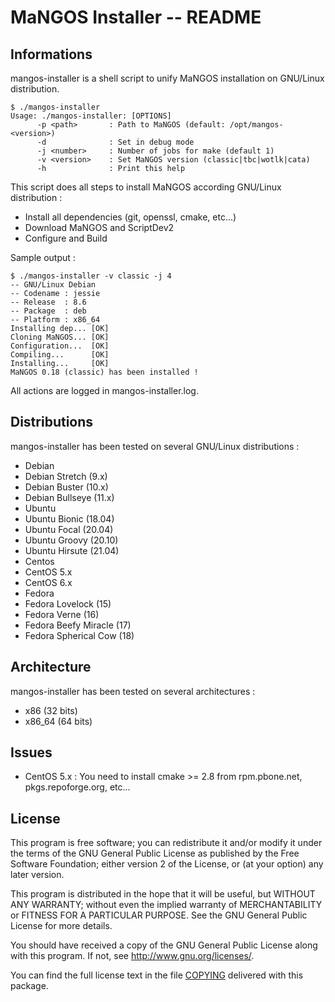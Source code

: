 # MaNGOS Installer -- README

## Informations

mangos-installer is a shell script to unify MaNGOS installation on GNU/Linux distribution.

    $ ./mangos-installer
    Usage: ./mangos-installer: [OPTIONS]
          -p <path>       : Path to MaNGOS (default: /opt/mangos-<version>)
          -d              : Set in debug mode
          -j <number>     : Number of jobs for make (default 1)
          -v <version>    : Set MaNGOS version (classic|tbc|wotlk|cata)
          -h              : Print this help

This script does all steps to install MaNGOS according GNU/Linux distribution :

* Install all dependencies (git, openssl, cmake, etc...)
* Download MaNGOS and ScriptDev2
* Configure and Build

Sample output :

    $ ./mangos-installer -v classic -j 4
    -- GNU/Linux Debian
    -- Codename : jessie
    -- Release  : 8.6
    -- Package  : deb
    -- Platform : x86_64
    Installing dep... [OK]
    Cloning MaNGOS... [OK]
    Configuration...  [OK]
    Compiling...      [OK]
    Installing...     [OK]
    MaNGOS 0.18 (classic) has been installed !

All actions are logged in mangos-installer.log.

## Distributions

mangos-installer has been tested on several GNU/Linux distributions :

* Debian
 * Debian Stretch (9.x)
 * Debian Buster (10.x)
 * Debian Bullseye (11.x)
* Ubuntu
 * Ubuntu Bionic (18.04)
 * Ubuntu Focal (20.04)
 * Ubuntu Groovy (20.10)
 * Ubuntu Hirsute (21.04)
* Centos
 * CentOS 5.x
 * CentOS 6.x
* Fedora
 * Fedora Lovelock (15)
 * Fedora Verne (16)
 * Fedora Beefy Miracle (17)
 * Fedora Spherical Cow (18)

## Architecture

mangos-installer has been tested on several architectures :

* x86 (32 bits)
* x86_64 (64 bits)

## Issues

* CentOS 5.x : You need to install cmake >= 2.8 from rpm.pbone.net, pkgs.repoforge.org, etc...

## License

  This program is free software; you can redistribute it and/or modify
  it under the terms of the GNU General Public License as published by
  the Free Software Foundation; either version 2 of the License, or
  (at your option) any later version.

  This program is distributed in the hope that it will be useful,
  but WITHOUT ANY WARRANTY; without even the implied warranty of
  MERCHANTABILITY or FITNESS FOR A PARTICULAR PURPOSE.  See the
  GNU General Public License for more details.

  You should have received a copy of the GNU General Public License
  along with this program.  If not, see <http://www.gnu.org/licenses/>.

  You can find the full license text in the file [COPYING](COPYING) delivered with this package.
